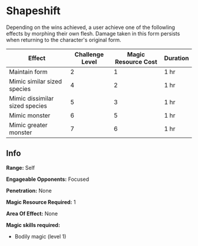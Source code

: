# Shapeshift

Depending on the wins achieved, a user achieve one of the followling effects by morphing their own flesh. Damage taken in this form persists when returning to the character's original form.

| Effect                         | Challenge Level | Magic Resource Cost | Duration |
| ------------------------------ | --------------- | ------------------- | -------- |
| Maintain form                  | 2               | 1                   | 1 hr     |
| Mimic similar sized species    | 4               | 2                   | 1 hr     |
| Mimic dissimilar sized species | 5               | 3                   | 1 hr     |
| Mimic monster                  | 6               | 5                   | 1 hr     |
| Mimic greater monster          | 7               | 6                   | 1 hr     |

## Info

**Range:** Self

**Engageable Opponents:** Focused

**Penetration:** None

**Magic Resource Required:** 1

**Area Of Effect:** None

**Magic skills required:**

- Bodily magic (level 1)
